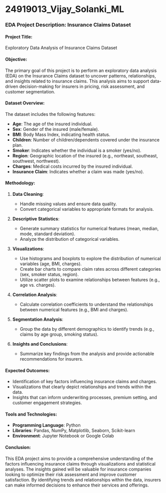 # 24919013_Vijay_Solanki_ML
### EDA Project Description: Insurance Claims Dataset

#### Project Title: 
Exploratory Data Analysis of Insurance Claims Dataset

#### Objective:
The primary goal of this project is to perform an exploratory data analysis (EDA) on the Insurance Claims dataset to uncover patterns, relationships, and insights related to insurance claims. This analysis aims to support data-driven decision-making for insurers in pricing, risk assessment, and customer segmentation.

#### Dataset Overview:
The dataset includes the following features:
- **Age**: The age of the insured individual.
- **Sex**: Gender of the insured (male/female).
- **BMI**: Body Mass Index, indicating health status.
- **Children**: Number of children/dependents covered under the insurance plan.
- **Smoker**: Indicates whether the individual is a smoker (yes/no).
- **Region**: Geographic location of the insured (e.g., northeast, southeast, southwest, northwest).
- **Charges**: Medical costs incurred by the insured individual.
- **Insurance Claim**: Indicates whether a claim was made (yes/no).

#### Methodology:
1. **Data Cleaning**: 
   - Handle missing values and ensure data quality.
   - Convert categorical variables to appropriate formats for analysis.

2. **Descriptive Statistics**:
   - Generate summary statistics for numerical features (mean, median, mode, standard deviation).
   - Analyze the distribution of categorical variables.

3. **Visualizations**:
   - Use histograms and boxplots to explore the distribution of numerical variables (age, BMI, charges).
   - Create bar charts to compare claim rates across different categories (sex, smoker status, region).
   - Utilize scatter plots to examine relationships between features (e.g., age vs. charges).

4. **Correlation Analysis**:
   - Calculate correlation coefficients to understand the relationships between numerical features (e.g., BMI and charges).

5. **Segmentation Analysis**:
   - Group the data by different demographics to identify trends (e.g., claims by age group, smoking status).

6. **Insights and Conclusions**:
   - Summarize key findings from the analysis and provide actionable recommendations for insurers.

#### Expected Outcomes:
- Identification of key factors influencing insurance claims and charges.
- Visualizations that clearly depict relationships and trends within the data.
- Insights that can inform underwriting processes, premium setting, and customer engagement strategies.

#### Tools and Technologies:
- **Programming Language**: Python
- **Libraries**: Pandas, NumPy, Matplotlib, Seaborn, Scikit-learn
- **Environment**: Jupyter Notebook or Google Colab

#### Conclusion:
This EDA project aims to provide a comprehensive understanding of the factors influencing insurance claims through visualizations and statistical analyses. The insights gained will be valuable for insurance companies looking to optimize their risk assessment and improve customer satisfaction. By identifying trends and relationships within the data, insurers can make informed decisions to enhance their services and offerings.
